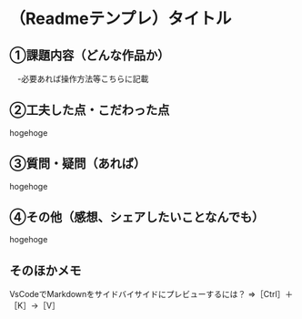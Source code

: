 # （Readmeテンプレ）タイトル
## ①課題内容（どんな作品か）
　-必要あれば操作方法等こちらに記載

## ②工夫した点・こだわった点
hogehoge

## ③質問・疑問（あれば）
hogehoge

## ④その他（感想、シェアしたいことなんでも）
hogehoge

## そのほかメモ
VsCodeでMarkdownをサイドバイサイドにプレビューするには？
⇒［Ctrl］＋［K］→［V］